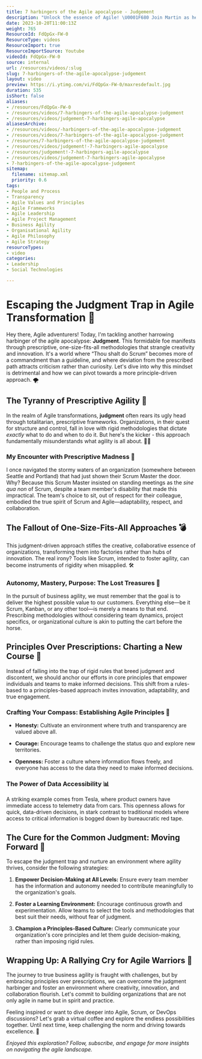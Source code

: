 ```yaml
---
title: 7 harbingers of the Agile apocalypse - Judgement
description: "Unlock the essence of Agile! \U0001F680 Join Martin as he explores core principles, pitfalls of prescriptive methods, and what truly motivates today's workforce."
date: 2023-10-20T11:00:13Z
weight: 765
ResourceId: FdQpGx-FW-0
ResourceType: videos
ResourceImport: true
ResourceImportSource: Youtube
videoId: FdQpGx-FW-0
source: internal
url: /resources/videos/:slug
slug: 7-harbingers-of-the-agile-apocalypse-judgement
layout: video
preview: https://i.ytimg.com/vi/FdQpGx-FW-0/maxresdefault.jpg
duration: 535
isShort: false
aliases:
- /resources/FdQpGx-FW-0
- /resources/videos/7-harbingers-of-the-agile-apocalypse-judgement
- /resources/videos/judgement-7-harbingers-agile-apocalypse
aliasesArchive:
- /resources/videos/-harbingers-of-the-agile-apocalypse-judgement
- /resources/videos/7-harbingers-of-the-agile-apocalypse-judgement
- /resources/7-harbingers-of-the-agile-apocalypse-judgement
- /resources/videos/judgement!-7-harbingers-agile-apocalypse
- /resources/judgement!-7-harbingers-agile-apocalypse
- /resources/videos/judgement-7-harbingers-agile-apocalypse
- 7-harbingers-of-the-agile-apocalypse-judgement
sitemap:
  filename: sitemap.xml
  priority: 0.6
tags:
- People and Process
- Transparency
- Agile Values and Principles
- Agile Frameworks
- Agile Leadership
- Agile Project Management
- Business Agility
- Organisational Agility
- Agile Philosophy
- Agile Strategy
resourceTypes:
- video
categories:
- Leadership
- Social Technologies

---
```

# Escaping the Judgment Trap in Agile Transformation 🚀

Hey there, Agile adventurers! Today, I'm tackling another harrowing harbinger of the agile apocalypse: **Judgment**. This formidable foe manifests through prescriptive, one-size-fits-all methodologies that strangle creativity and innovation. It's a world where “Thou shalt do Scrum” becomes more of a commandment than a guideline, and where deviation from the prescribed path attracts criticism rather than curiosity. Let's dive into why this mindset is detrimental and how we can pivot towards a more principle-driven approach. 🌪️

## The Tyranny of Prescriptive Agility 📜

In the realm of Agile transformations, **judgment** often rears its ugly head through totalitarian, prescriptive frameworks. Organizations, in their quest for structure and control, fall in love with rigid methodologies that dictate _exactly_ what to do and when to do it. But here's the kicker - this approach fundamentally misunderstands what agility is all about. 🤷‍♂️

### My Encounter with Prescriptive Madness 📍

I once navigated the stormy waters of an organization (somewhere between Seattle and Portland) that had just shown their Scrum Master the door. Why? Because this Scrum Master insisted on standing meetings as the _sine qua non_ of Scrum, despite a team member's disability that made this impractical. The team's choice to sit, out of respect for their colleague, embodied the true spirit of Scrum and Agile—adaptability, respect, and collaboration.

## The Fallout of One-Size-Fits-All Approaches 💣

This judgment-driven approach stifles the creative, collaborative essence of organizations, transforming them into factories rather than hubs of innovation. The real irony? Tools like Scrum, intended to foster agility, can become instruments of rigidity when misapplied. 🛠️

### Autonomy, Mastery, Purpose: The Lost Treasures 💎

In the pursuit of business agility, we must remember that the goal is to deliver the highest possible value to our customers. Everything else—be it Scrum, Kanban, or any other tool—is merely a means to that end. Prescribing methodologies without considering team dynamics, project specifics, or organizational culture is akin to putting the cart before the horse.

## Principles Over Prescriptions: Charting a New Course 🧭

Instead of falling into the trap of rigid rules that breed judgment and discontent, we should anchor our efforts in core principles that empower individuals and teams to make informed decisions. This shift from a rules-based to a principles-based approach invites innovation, adaptability, and true engagement.

### Crafting Your Compass: Establishing Agile Principles 🌟

- **Honesty:** Cultivate an environment where truth and transparency are valued above all.

- **Courage:** Encourage teams to challenge the status quo and explore new territories.

- **Openness:** Foster a culture where information flows freely, and everyone has access to the data they need to make informed decisions.

### The Power of Data Accessibility 📊

A striking example comes from Tesla, where product owners have immediate access to telemetry data from cars. This openness allows for quick, data-driven decisions, in stark contrast to traditional models where access to critical information is bogged down by bureaucratic red tape.

## The Cure for the Common Judgment: Moving Forward 🚀

To escape the judgment trap and nurture an environment where agility thrives, consider the following strategies:

1. **Empower Decision-Making at All Levels:** Ensure every team member has the information and autonomy needed to contribute meaningfully to the organization's goals.

2. **Foster a Learning Environment:** Encourage continuous growth and experimentation. Allow teams to select the tools and methodologies that best suit their needs, without fear of judgment.

3. **Champion a Principles-Based Culture:** Clearly communicate your organization's core principles and let them guide decision-making, rather than imposing rigid rules.

## Wrapping Up: A Rallying Cry for Agile Warriors 📣

The journey to true business agility is fraught with challenges, but by embracing principles over prescriptions, we can overcome the judgment harbinger and foster an environment where creativity, innovation, and collaboration flourish. Let's commit to building organizations that are not only agile in name but in spirit and practice.

Feeling inspired or want to dive deeper into Agile, Scrum, or DevOps discussions? Let's grab a virtual coffee and explore the endless possibilities together. Until next time, keep challenging the norm and driving towards excellence. 🚀

_Enjoyed this exploration? Follow, subscribe, and engage for more insights on navigating the agile landscape._
